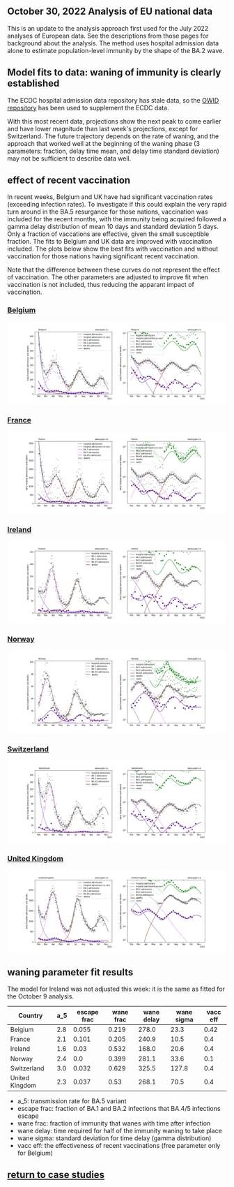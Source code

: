 ## October 30, 2022 Analysis of EU national data

This is an update to the analysis approach first used for the July 2022 analyses of European data.
See the descriptions from those pages for background about the analysis.
The method uses hospital admission data alone to estimate population-level immunity by the shape of the BA.2 wave.

## Model fits to data: waning of immunity is clearly established

The ECDC hospital admission data repository has stale data, so the
[OWID repository](https://github.com/owid/covid-19-data/blob/master/public/data/hospitalizations/covid-hospitalizations.csv) has been used to
supplement the ECDC data.

With this most recent data, projections show the next peak to come earlier and have lower magnitude than last week's projections, except for Switzerland.
The future trajectory depends on the rate of waning, and the approach that worked well at the beginning of the waning phase (3 parameters: fraction,
delay time mean, and delay time standard deviation) may not be sufficient to describe data well.

## effect of recent vaccination

In recent weeks, Belgium and UK have had significant vaccination rates (exceeding infection rates).
To investigate if this could explain the very rapid turn around in the BA.5 resurgance for those nations, vaccination was included for the recent
months, with the immunity being acquired followed a gamma delay distribution of mean 10 days and standard deviation 5 days.
Only a fraction of vaccations are effective, given the small susceptible fraction.
The fits to Belgium and UK data are improved with vaccination included. The plots below show the best fits with vaccination and without
vaccination for those nations having significant recent vaccination.

Note that the difference between these curves do not represent the effect of vaccination.
The other parameters are adjusted to improve fit when vaccination is not included, thus reducing the apparant impact of vaccination.

### [Belgium](img/be_4_4_1030.pdf)

![be](img/be_4_4_1030.png)

### [France](img/fr_4_4_1030.pdf)

![fr](img/fr_4_4_1030.png)

### [Ireland](img/ie_4_4_1030.pdf)

![ie](img/ie_4_4_1030.png)

### [Norway](img/no_4_4_1030.pdf)

![no](img/no_4_4_1030.png)

### [Switzerland](img/ch_4_4_1030.pdf)

![ch](img/ch_4_4_1030.png)

### [United Kingdom](img/gb_4_4_1030.pdf)

![gb](img/gb_4_4_1030.png)

## waning parameter fit results

The model for Ireland was not adjusted this week: it is the same as fitted for the October 9 analysis.

Country| a_5 | escape frac | wane frac | wane delay | wane sigma | vacc eff
--|--|--|--|--|--|--
Belgium| 2.8 | 0.055 | 0.219 | 278.0 | 23.3 | 0.42 
France| 2.1 | 0.101 | 0.205 | 240.9 | 10.5 | 0.4 
Ireland| 1.6 | 0.03 | 0.532 | 168.0 | 20.6 | 0.4 
Norway| 2.4 | 0.0 | 0.399 | 281.1 | 33.6 | 0.1 
Switzerland| 3.0 | 0.032 | 0.629 | 325.5 | 127.8 | 0.4 
United Kingdom| 2.3 | 0.037 | 0.53 | 268.1 | 70.5 | 0.4 

* a_5: transmission rate for BA.5 variant
* escape frac: fraction of BA.1 and BA.2 infections that BA.4/5 infections escape
* wane frac: fraction of immunity that wanes with time after infection
* wane delay: time required for half of the immunity waning to take place
* wane sigma: standard deviation for time delay (gamma distribution)
* vacc eff: the effectiveness of recent vaccinations (free parameter only for Belgium)

## [return to case studies](../index.md)

